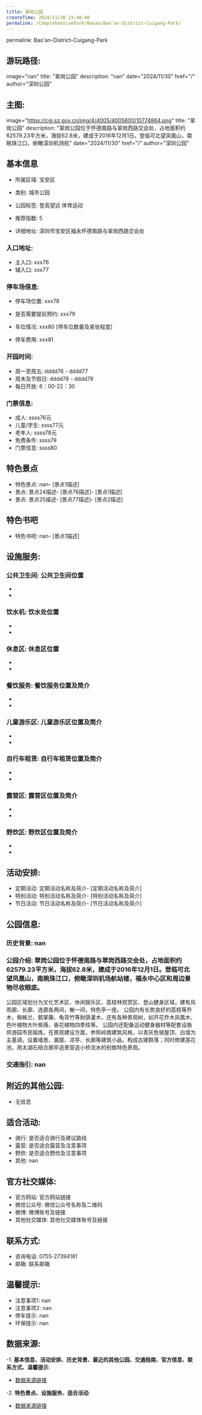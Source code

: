 ```yaml
---
title: 翠岗公园
createTime: 2024/11/30 23:48:40
permalink: /ComprehensivePark/Baoan/Bao'an-District-Cuigang-Park/
---
```

permalink: Bao'an-District-Cuigang-Park
## 游玩路径:
image="nan"
title: "翠岗公园"
description: "nan"
date="2024/11/30"
href="/"
author="深圳公园"
## 主图:
image="https://cgj.sz.gov.cn/img/4/4005/4005800/10774864.png"
title: "翠岗公园"
description: "翠岗公园位于怀德南路与翠岗西路交会处，占地面积约62579.23平方米，海拔62.8米，建成于2016年12月1日。登临可北望凤凰山，南眺珠江口，俯瞰深圳机场航"
date="2024/11/30"
href="/"
author="深圳公园"
## 基本信息

- 所属区域: 宝安区

- 类别: 城市公园

- 公园标签: 登高望远 体育运动

- 推荐指数: 5

- 详细地址: 深圳市宝安区福永怀德南路与翠岗西路交会处

### 入口地址:
- 主入口: xxx76
- 辅入口: xxx77
### 停车场信息:
- 停车场位置: xxx78

- 是否需要提前预约: xxx79

- 车位情况: xxx80 [停车位数量及紧张程度]

- 停车费用: xxx81

### 开园时间:
- 周一至周五: dddd76 - dddd77
- 周末及节假日: dddd78 - dddd79
- 每日开放: 6：00-22：30

### 门票信息:
- 成人: ssss76元
- 儿童/学生: ssss77元
- 老年人: ssss78元
- 免费条件: ssss79
- 门票信息: ssss80
## 特色景点
- 特色景点: nan- [景点1描述]
- 景点: 景点24描述- [景点76描述]- [景点1描述]
- 景点: 景点25描述- [景点77描述]- [景点2描述]
## 特色书吧
- 特色书吧: nan- [景点1描述]
## 设施服务:
### 公共卫生间: 公共卫生间位置
- 
- 
### 饮水机: 饮水处位置
- 
- 
### 休息区: 休息区位置
- 
- 
### 餐饮服务: 餐饮服务位置及简介
- 
- 
### 儿童游乐区: 儿童游乐区位置及简介
- 
- 
### 自行车租赁: 自行车租赁位置及简介
- 
- 
### 露营区: 露营区位置及简介
- 
- 
### 野炊区: 野炊区位置及简介

- 
- 
## 活动安排:
- 定期活动: 定期活动名称及简介- [定期活动名称及简介]
- 特别活动: 特别活动名称及简介- [特别活动名称及简介]
- 节日活动: 节日活动名称及简介- [节日活动名称及简介]
## 公园信息:
### 历史背景: nan
### 公园介绍: 翠岗公园位于怀德南路与翠岗西路交会处，占地面积约62579.23平方米，海拔62.8米，建成于2016年12月1日。登临可北望凤凰山，南眺珠江口，俯瞰深圳机场航站楼，福永中心区和周边景物尽收眼底。
公园区域划分为文化艺术区、休闲娱乐区、荔枝林观赏区、登山健身区域，建有风雨廊、长廊、连廊各两间，榭一间，特色亭一座。
公园内有长势良好的荔枝等乔木，蜘蛛兰、鹅掌藤、龟背竹等耐荫灌木，还有各种景观树，如开花乔木凤凰木、色叶植物大叶紫薇、香花植物四季桂等。
公园内还配备运动健身器材等配套设施供游园市民锻炼。在景观建设方面，参照岭南建筑风格，以青灰色坡屋顶、白墙为主基调，设置墙景、漏窗、凉亭、长廊等建筑小品，构成古建群落；同时修建莲花池，用太湖石结合廊亭造景营造小桥流水的别致特色景观。
### 交通指引: nan

## 附近的其他公园:
- 无信息

## 适合活动:
- 骑行: 是否适合骑行及建议路线
- 露营: 是否适合露营及注意事项
- 野炊: 是否适合野炊及注意事项
- 其他: nan

## 官方社交媒体:
- 官方网站: 官方网站链接
- 微信公众号: 微信公众号名称及二维码
- 微博: 微博账号及链接
- 其他社交媒体: 其他社交媒体账号及链接

## 联系方式:
- 咨询电话: 0755-27394181
- 邮箱: 联系邮箱

## 温馨提示:
- 注意事项1: nan
- 注意事项2: nan
- 停车提示: nan
- 环保提示: nan

## 数据来源:
-1. **基本信息、活动安排、历史背景、最近的其他公园、交通指南、官方信息、联系方式、温馨提示**:
- [数据来源链接](https://cgj.sz.gov.cn/xsmh/gysz/csgy/content/post_10774864.html)

-2. **特色景点、设施服务、适合活动**:
- [数据来源链接](https://cgj.sz.gov.cn/xsmh/gysz/csgy/content/post_10774864.html)

